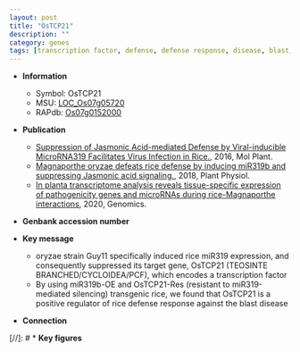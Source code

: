 ```yaml
---
layout: post
title: "OsTCP21"
description: ""
category: genes
tags: [transcription factor, defense, defense response, disease, blast, blast disease]
---
```


* **Information**  
    + Symbol: OsTCP21  
    + MSU: [LOC_Os07g05720](http://rice.plantbiology.msu.edu/cgi-bin/ORF_infopage.cgi?orf=LOC_Os07g05720)  
    + RAPdb: [Os07g0152000](http://rapdb.dna.affrc.go.jp/viewer/gbrowse_details/irgsp1?name=Os07g0152000)  

* **Publication**  
    + [Suppression of Jasmonic Acid-mediated Defense by Viral-inducible MicroRNA319 Facilitates Virus Infection in Rice.](http://www.ncbi.nlm.nih.gov/pubmed?term=Suppression+of+Jasmonic+Acid-mediated+Defense+by+Viral-inducible+MicroRNA319+Facilitates+Virus+Infection+in+Rice.%5BTitle%5D), 2016, Mol Plant.
    + [Magnaporthe oryzae defeats rice defense by inducing miR319b and suppressing Jasmonic acid signaling.](http://www.ncbi.nlm.nih.gov/pubmed?term=Magnaporthe+oryzae+defeats+rice+defense+by+inducing+miR319b+and+suppressing+Jasmonic+acid+signaling.%5BTitle%5D), 2018, Plant Physiol.
    + [In planta transcriptome analysis reveals tissue-specific expression of pathogenicity genes and microRNAs during rice-Magnaporthe interactions](http://www.ncbi.nlm.nih.gov/pubmed?term=In+planta+transcriptome+analysis+reveals+tissue-specific+expression+of+pathogenicity+genes+and+microRNAs+during+rice-Magnaporthe+interactions%5BTitle%5D), 2020, Genomics.

* **Genbank accession number**  

* **Key message**  
    + oryzae strain Guy11 specifically induced rice miR319 expression, and consequently suppressed its target gene, OsTCP21 (TEOSINTE BRANCHED/CYCLOIDEA/PCF), which encodes a transcription factor
    + By using miR319b-OE and OsTCP21-Res (resistant to miR319-mediated silencing) transgenic rice, we found that OsTCP21 is a positive regulator of rice defense response against the blast disease

* **Connection**  

[//]: # * **Key figures**  


